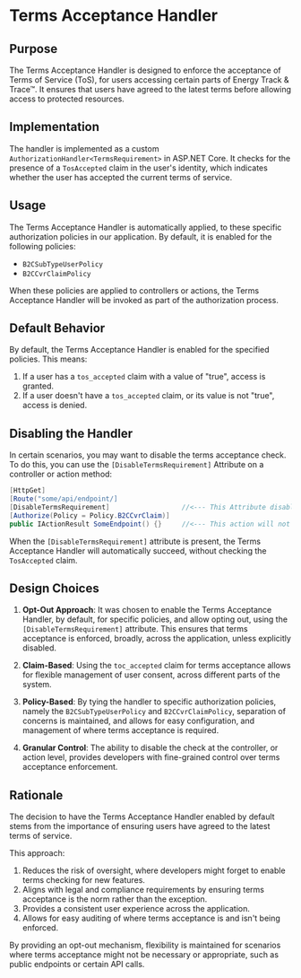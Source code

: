 # Terms Acceptance Handler

## Purpose

The Terms Acceptance Handler is designed to enforce the acceptance of Terms of Service (ToS),
for users accessing certain parts of Energy Track & Trace™.
It ensures that users have agreed to the latest terms before allowing access to protected resources.

## Implementation

The handler is implemented as a custom `AuthorizationHandler<TermsRequirement>` in ASP.NET Core.
It checks for the presence of a `TosAccepted` claim in the user's identity,
which indicates whether the user has accepted the current terms of service.

## Usage

The Terms Acceptance Handler is automatically applied, to these specific authorization policies in our application.
By default, it is enabled for the following policies:

- `B2CSubTypeUserPolicy`
- `B2CCvrClaimPolicy`

When these policies are applied to controllers or actions,
the Terms Acceptance Handler will be invoked as part of the authorization process.

## Default Behavior

By default, the Terms Acceptance Handler is enabled for the specified policies. This means:

1. If a user has a `tos_accepted` claim with a value of "true", access is granted.
2. If a user doesn't have a `tos_accepted` claim, or its value is not "true", access is denied.

## Disabling the Handler

In certain scenarios, you may want to disable the terms acceptance check.
To do this, you can use the `[DisableTermsRequirement]` Attribute on a controller or action method:

```csharp
[HttpGet]
[Route("some/api/endpoint/]
[DisableTermsRequirement]                  //<--- This Attribute disables Terms Acceptance requirement
[Authorize(Policy = Policy.B2CCvrClaim)]
public IActionResult SomeEndpoint() {}     //<--- This action will not check for terms acceptance
```
When the `[DisableTermsRequirement]` attribute is present, the Terms Acceptance Handler will automatically succeed,
without checking the `TosAccepted` claim.

## Design Choices

1. **Opt-Out Approach**: It was chosen to enable the Terms Acceptance Handler, by default, for specific policies,
and allow opting out, using the `[DisableTermsRequirement]` attribute.
This ensures that terms acceptance is enforced, broadly, across the application, unless explicitly disabled.


2. **Claim-Based**: Using the `toc_accepted` claim for terms acceptance allows for flexible management of user consent,
across different parts of the system.


3. **Policy-Based**: By tying the handler to specific authorization policies,
namely the `B2CSubTypeUserPolicy` and `B2CCvrClaimPolicy`, separation of concerns is maintained,
and allows for easy configuration, and management of where terms acceptance is required.


4. **Granular Control**: The ability to disable the check at the controller, or action level,
provides developers with fine-grained control over terms acceptance enforcement.

## Rationale

The decision to have the Terms Acceptance Handler enabled by default
stems from the importance of ensuring users have agreed to the latest terms of service.

This approach:

1. Reduces the risk of oversight, where developers might forget to enable terms checking for new features.
2. Aligns with legal and compliance requirements by ensuring terms acceptance is the norm rather than the exception.
3. Provides a consistent user experience across the application.
4. Allows for easy auditing of where terms acceptance is and isn't being enforced.

By providing an opt-out mechanism,
flexibility is maintained for scenarios where terms acceptance might not be necessary or appropriate,
such as public endpoints or certain API calls.
